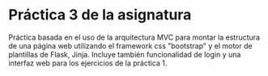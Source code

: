# Práctica 3 de la asignatura
Práctica basada en el uso de la arquitectura MVC para montar la estructura de una página web utilizando el framework css "bootstrap" y el motor de plantillas de Flask, Jinja. Incluye también funcionalidad de login y una interfaz web para los ejercicios de la práctica 1.
